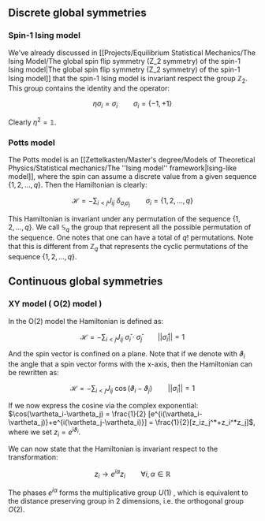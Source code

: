 ## Discrete global symmetries

### Spin-1 Ising model
 
 We've already discussed in [[Projects/Equilibrium Statistical Mechanics/The Ising Model/The global spin flip symmetry (Z_2 symmetry) of the spin-1 Ising model|The global spin flip symmetry (Z_2 symmetry) of the spin-1 Ising model]] that the spin-1 Ising model is invariant respect the group $\mathbb{Z}_2$.
This group contains the identity and the operator:

$$ \eta \sigma_i = \sigma_i \qquad \sigma_i = \{-1,+1\}$$

Clearly $\eta^2 = \mathbb{1}$.
### Potts model

The Potts model is an [[Zettelkasten/Master's degree/Models of Theoretical Physics/Statistical mechanics/The ''Ising model'' framework|Ising-like model]], where the spin can assume a discrete value from a given sequence $\{1,2, \dots,q\}$.
Then the Hamiltonian is clearly:

$$ \mathscr{H} = - \sum_{i<j} J_{ij}\ \delta_{\sigma_i\sigma_j} \qquad \sigma_i = \{1,2, \dots,q\} $$

This Hamiltonian is invariant under any permutation of the sequence $\{1,2, \dots,q\}$. We call $\mathbb{S}_q$ the group that represent all the possible permutation of the sequence. One notes that one can have a total of $q!$ permutations.
Note that this is different from $\mathbb{Z}_q$ that represents the cyclic permutations of the sequence $\{1,2, \dots,q\}$.

## Continuous global symmetries

### XY model ( O(2) model )

In the O(2) model the Hamiltonian is defined as:

$$ \mathscr{H} = - \sum_{i<j} J_{ij}\ \bar{\sigma}_i\cdot\bar{\sigma}_j \qquad ||\bar{\sigma}_i|| = 1 $$

And the spin vector is confined on a plane. Note that if we denote with $\vartheta_i$ the angle that a spin vector forms with the x-axis, then the Hamiltonian can be rewritten as:

$$ \mathscr{H} = - \sum_{i<j} J_{ij}\ \cos(\vartheta_i-\vartheta_j) \qquad ||\bar{\sigma}_i|| = 1 $$

If we now express the cosine via the complex exponential: $\cos(\vartheta_i-\vartheta_j) = \frac{1}{2} [e^{i(\vartheta_i-\vartheta_j)}+e^{i(\vartheta_j-\vartheta_i)}] = \frac{1}{2}[z_iz_j^*+z_i^*z_j]$,  where we set $z_i = e^{i \vartheta_i}$.

We can now state that the Hamiltonian is invariant respect to the transformation:

$$ z_i \to e^{i\alpha}z_i \qquad \forall i,\alpha \in \mathbb{R}  $$

The phases $e^{i\alpha}$ forms the multiplicative group $U(1)$ , which is equivalent to the distance preserving group in 2 dimensions, i.e. the orthogonal group $O(2)$.




